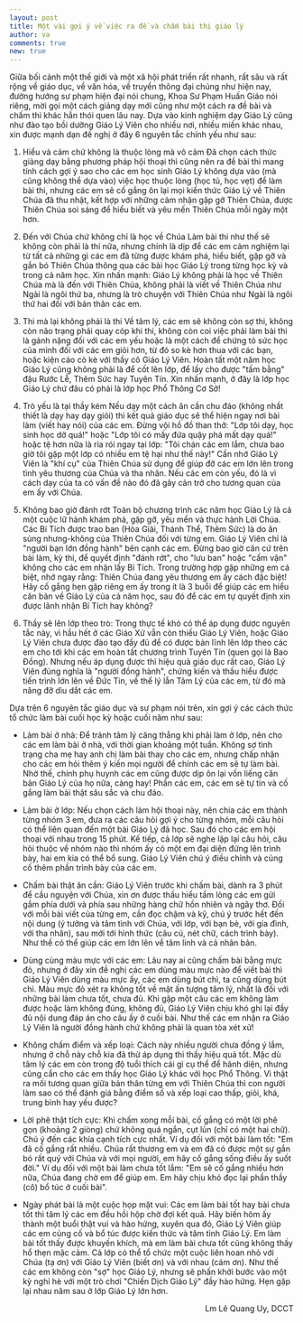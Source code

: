 ```yaml
---
layout: post
title: Một vài gợi ý về việc ra đề và chấm bài thi giáo lý
author: va
comments: true
new: true
---
```


Giữa bối cảnh một thế giới và một xã hội phát triển rất nhanh, rất sâu và rất rộng về giáo dục, về văn hóa, về truyền thông đại chúng như hiện nay, đường hướng sư phạm hiện đại nói chung, Khoa Sư Phạm Huấn Giáo nói riêng, mời gọi một cách giảng dạy mới cũng như một cách ra đề bài và chấm thi khác hẳn thói quen lâu nay. Dựa vào kinh nghiệm dạy Giáo Lý cũng như đào tạo bồi dưỡng Giáo Lý Viên cho nhiều nơi, nhiều miền khác nhau, xin được mạnh dạn đề nghị ở đây 6 nguyên tắc chính yếu như sau:

1. Hiểu và cảm chứ không là thuộc lòng mà vô cảm
   Ðã chọn cách thức giảng dạy bằng phương pháp hội thoại thì cũng nên ra đề bài thi mang tính cách gợi ý sao cho các em học sinh Giáo Lý không dựa vào (mà cũng không thể dựa vào) việc học thuộc lòng (học tủ, học vẹt) để làm bài thi, nhưng các em sẽ cố gắng ôn lại mọi kiến thức Giáo Lý về Thiên Chúa đã thu nhặt, kết hợp với những cảm nhận gặp gỡ Thiên Chúa, được Thiên Chúa soi sáng để hiểu biết và yêu mến Thiên Chúa mỗi ngày một hơn.

2. Ðến với Chúa chứ không chỉ là học về Chúa
   Làm bài thi như thế sẽ không còn phải là thi nữa, nhưng chính là dịp để các em cảm nghiệm lại từ tất cả những gì các em đã từng được khám phá, hiểu biết, gặp gỡ và gắn bó Thiên Chúa thông qua các bài học Giáo Lý trong từng học kỳ và trong cả năm học. Xin nhấn mạnh: Giáo Lý không phải là học về Thiên Chúa mà là đến với Thiên Chúa, không phải là viết về Thiên Chúa như Ngài là ngôi thứ ba, nhưng là trò chuyện với Thiên Chúa như Ngài là ngôi thứ hai đối với bản thân các em.

3. Thi mà lại không phải là thi
   Về tâm lý, các em sẽ không còn sợ thi, không còn não trạng phải quay cóp khi thi, không còn coi việc phải làm bài thi là gánh nặng đối với các em yếu hoặc là một cách để chứng tỏ sức học của mình đối với các em giỏi hơn, từ đó so kè hơn thua với các bạn, hoặc kiện cáo cò kè với thầy cô Giáo Lý Viên. Hoàn tất một năm học Giáo Lý cũng không phải là để cốt lên lớp, để lấy cho được "tấm bằng" đậu Rước Lễ, Thêm Sức hay Tuyên Tín. Xin nhấn mạnh, ở đây là lớp học Giáo Lý chứ đâu có phải là lớp học Phổ Thông Cơ Sở!

4. Trò yếu là tại thầy kém
   Nếu dạy một cách ân cần chu đáo (không nhất thiết là dạy hay dạy giỏi) thì kết quả giáo dục sẽ thể hiện ngay nơi bài làm (viết hay nói) của các em. Ðừng vội hồ đồ than thở: "Lớp tôi dạy, học sinh học dở quá!" hoặc "Lớp tôi có mấy đứa quậy phá mất dạy quá!" hoặc tệ hơn nữa là rỉa rói ngay tại lớp: "Tôi chán các em lắm, chưa bao giờ tôi gặp một lớp có nhiều em tệ hại như thế này!" Cần nhớ Giáo Lý Viên là "khí cụ" của Thiên Chúa sử dụng để giúp đỡ các em lớn lên trong tình yêu thương của Chúa và tha nhân. Nếu các em còn yếu, đó là vì cách dạy của ta có vấn đề nào đó đã gây cản trở cho tương quan của em ấy với Chúa.

5. Không bao giờ đánh rớt
   Toàn bộ chương trình các năm học Giáo Lý là cả một cuộc lữ hành khám phá, gặp gỡ, yêu mến và thực hành Lời Chúa. Các Bí Tích được trao ban (Hòa Giải, Thánh Thể, Thêm Sức) là do ân sủng nhưng-không của Thiên Chúa đối với từng em. Giáo Lý Viên chỉ là "người bạn lớn đồng hành" bên cạnh các em. Ðừng bao giờ căn cứ trên bài làm, kỳ thi, để quyết định "đánh rớt", cho "lưu ban" hoặc "cấm vận" không cho các em nhận lấy Bí Tích. Trong trường hợp gặp những em cá biệt, nhớ ngay rằng: Thiên Chúa đang yêu thương em ấy cách đặc biệt! Hãy cố gắng hẹn gặp riêng em ấy trong ít là 3 buổi để giúp các em hiểu căn bản về Giáo Lý của cả năm học, sau đó để các em tự quyết định xin được lãnh nhận Bí Tích hay không?

6. Thầy sẽ lên lớp theo trò:
   Trong thực tế khó có thể áp dụng được nguyên tắc này, vì hầu hết ở các Giáo Xứ vẫn còn thiếu Giáo Lý Viên, hoặc Giáo Lý Viên chưa được đào tạo đầy đủ để có được bản lĩnh lên lớp theo các em cho tới khi các em hoàn tất chương trình Tuyên Tín (quen gọi là Bao Ðồng). Nhưng nếu áp dụng được thì hiệu quả giáo dục rất cao, Giáo Lý Viên đúng nghĩa là "người đồng hành", chứng kiến và thấu hiểu được tiến trình lớn lên về Ðức Tin, về thể lý lẫn Tâm Lý của các em, từ đó mà nâng đỡ dìu dắt các em.

Dựa trên 6 nguyên tắc giáo dục và sư phạm nói trên, xin gợi ý các cách thức tổ chức làm bài cuối học kỳ hoặc cuối năm như sau:

- Làm bài ở nhà: Ðể tránh tâm lý căng thẳng khi phải làm ở lớp, nên cho các em làm bài ở nhà, với thời gian khoảng một tuần. Không sợ tình trạng cha mẹ hay anh chị làm bài thay cho các em, nhưng chấp nhận cho các em hỏi thêm ý kiến mọi người để chính các em sẽ tự làm bài. Nhờ thế, chính phụ huynh các em cũng được dịp ôn lại vốn liếng căn bản Giáo Lý của họ nữa, càng hay! Phần các em, các em sẽ tự tin và cố gắng làm bài thật sâu sắc và chu đáo.

- Làm bài ở lớp: Nếu chọn cách làm hội thoại này, nên chia các em thành từng nhóm 3 em, đưa ra các câu hỏi gợi ý cho từng nhóm, mỗi câu hỏi có thể liên quan đến một bài Giáo Lý đã học. Sau đó cho các em hội thoại với nhau trong 15 phút. Kế tiếp, cả lớp sẽ nghe lập lại câu hỏi, câu hỏi thuộc về nhóm nào thì nhóm ấy có một em đại diện đứng lên trình bày, hai em kia có thể bổ sung. Giáo Lý Viên chú ý điều chỉnh và củng cố thêm phần trình bày của các em.

- Chấm bài thật ân cần: Giáo Lý Viên trước khi chấm bài, dành ra 3 phút để cầu nguyện với Chúa, xin ơn được thấu hiểu tấm lòng các em gửi gắm phía dưới và phía sau những hàng chữ hồn nhiên và ngây thơ. Ðối với mỗi bài viết của từng em, cần đọc chậm và kỹ, chú ý trước hết đến nội dung (ý tưởng và tâm tình với Chúa, với lớp, với bạn bè, với gia đình, với tha nhân), sau mới tới hình thức (câu cú, nét chữ, cách trình bày). Như thế có thể giúp các em lớn lên về tâm linh và cả nhân bản.

- Dùng cùng màu mực với các em: Lâu nay ai cũng chấm bài bằng mực đỏ, nhưng ở đây xin đề nghị các em dùng màu mực nào để viết bài thì Giáo Lý Viên dùng màu mực ấy, các em dùng bút chì, ta cũng dùng bút chì. Màu mực đỏ xét ra không tốt về mặt ấn tượng tâm lý, nhất là đối với những bài làm chưa tốt, chưa đủ. Khi gặp một câu các em không làm được hoặc làm không đúng, không đủ, Giáo Lý Viên chịu khó ghi lại đầy đủ nội dung đáp án cho câu ấy ở cuối bài. Như thế các em nhận ra Giáo Lý Viên là người đồng hành chứ không phải là quan tòa xét xử!

- Không chấm điểm và xếp loại: Cách này nhiều người chưa đồng ý lắm, nhưng ở chỗ này chỗ kia đã thử áp dụng thì thấy hiệu quả tốt. Mặc dù tâm lý các em còn trong độ tuổi thích cái gì cụ thể để hãnh diện, nhưng cũng cần cho các em thấy học Giáo Lý khác với học Phổ Thông. Vì thật ra mối tương quan giữa bản thân từng em với Thiên Chúa thì con người làm sao có thể đánh giá bằng điểm số và xếp loại cao thấp, giỏi, khá, trung bình hay yếu được?

- Lời phê thật tích cực: Khi chấm xong mỗi bài, cố gắng có một lời phê gọn (khoảng 2 giòng) chứ không quá ngắn, cụt lủn (chỉ có một hai chữ). Chú ý đến các khía cạnh tích cực nhất. Ví dụ đối với một bài làm tốt: "Em đã cố gắng rất nhiều. Chúa rất thương em và em đã có được một sự gắn bó rất quý với Chúa và với mọi người, em hãy cố gắng sống điều ấy suốt đời." Ví dụ đối với một bài làm chưa tốt lắm: "Em sẽ cố gắng nhiều hơn nữa, Chúa đang chờ em để giúp em. Em hãy chịu khó đọc lại phần thầy (cô) bổ túc ở cuối bài".

- Ngày phát bài là một cuộc họp mặt vui: Các em làm bài tốt hay bài chưa tốt thì tâm lý các em đều hồi hộp chờ đợi kết quả. Hãy biến hôm ấy thành một buổi thật vui và hào hứng, xuyên qua đó, Giáo Lý Viên giúp các em củng cố và bổ túc được kiến thức và tâm tình Giáo Lý. Em làm bài tốt thấy được khuyến khích, mà em làm bài chưa tốt cũng không thấy hổ thẹn mặc cảm. Cả lớp có thể tổ chức một cuộc liên hoan nhỏ với Chúa (tạ ơn) với Giáo Lý Viên (biết ơn) và với nhau (cám ơn). Như thế các em không còn "sợ" học Giáo Lý, nhưng sẽ phấn khởi bước vào một kỳ nghỉ hè với một trò chơi "Chiến Dịch Giáo Lý" đầy hào hứng. Hẹn gặp lại nhau năm sau ở lớp Giáo Lý lớn hơn.

<p style="text-align:right;">Lm Lê Quang Uy, DCCT</p>
